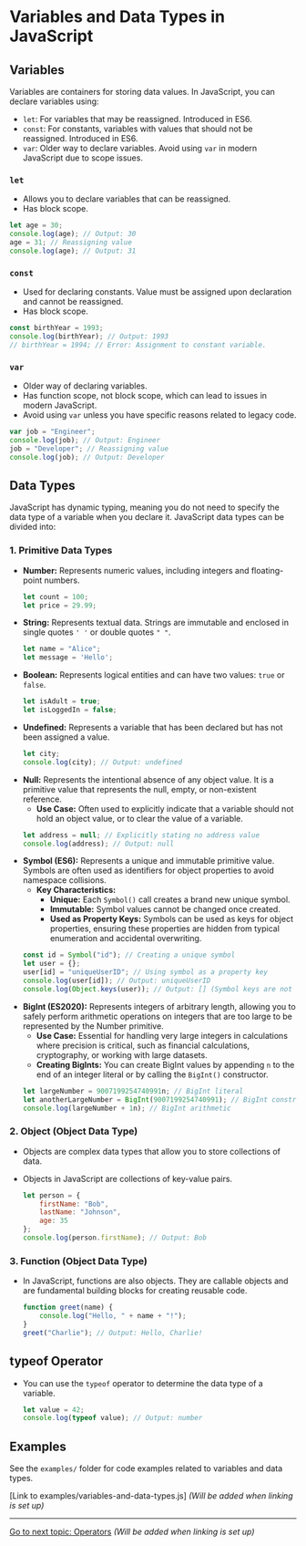 # Variables and Data Types in JavaScript

## Variables

Variables are containers for storing data values. In JavaScript, you can declare variables using:

-   `let`:  For variables that may be reassigned. Introduced in ES6.
-   `const`: For constants, variables with values that should not be reassigned. Introduced in ES6.
-   `var`:  Older way to declare variables. Avoid using `var` in modern JavaScript due to scope issues.

### `let`

-   Allows you to declare variables that can be reassigned.
-   Has block scope.

```javascript
let age = 30;
console.log(age); // Output: 30
age = 31; // Reassigning value
console.log(age); // Output: 31
```

### `const`

-   Used for declaring constants. Value must be assigned upon declaration and cannot be reassigned.
-   Has block scope.

```javascript
const birthYear = 1993;
console.log(birthYear); // Output: 1993
// birthYear = 1994; // Error: Assignment to constant variable.
```

### `var`

-   Older way of declaring variables.
-   Has function scope, not block scope, which can lead to issues in modern JavaScript.
-   Avoid using `var` unless you have specific reasons related to legacy code.

```javascript
var job = "Engineer";
console.log(job); // Output: Engineer
job = "Developer"; // Reassigning value
console.log(job); // Output: Developer
```

## Data Types

JavaScript has dynamic typing, meaning you do not need to specify the data type of a variable when you declare it. JavaScript data types can be divided into:

### 1. Primitive Data Types

-   **Number:** Represents numeric values, including integers and floating-point numbers.
    ```javascript
    let count = 100;
    let price = 29.99;
    ```
-   **String:** Represents textual data. Strings are immutable and enclosed in single quotes `' '` or double quotes `" "`.
    ```javascript
    let name = "Alice";
    let message = 'Hello';
    ```
-   **Boolean:** Represents logical entities and can have two values: `true` or `false`.
    ```javascript
    let isAdult = true;
    let isLoggedIn = false;
    ```
-   **Undefined:** Represents a variable that has been declared but has not been assigned a value.
    ```javascript
    let city;
    console.log(city); // Output: undefined
    ```
-   **Null:** Represents the intentional absence of any object value. It is a primitive value that represents the null, empty, or non-existent reference.
    -   **Use Case:** Often used to explicitly indicate that a variable should not hold an object value, or to clear the value of a variable.
    ```javascript
    let address = null; // Explicitly stating no address value
    console.log(address); // Output: null
    ```
-   **Symbol (ES6):** Represents a unique and immutable primitive value. Symbols are often used as identifiers for object properties to avoid namespace collisions.
    -   **Key Characteristics:**
        -   **Unique:** Each `Symbol()` call creates a brand new unique symbol.
        -   **Immutable:** Symbol values cannot be changed once created.
        -   **Used as Property Keys:** Symbols can be used as keys for object properties, ensuring these properties are hidden from typical enumeration and accidental overwriting.
    ```javascript
    const id = Symbol("id"); // Creating a unique symbol
    let user = {};
    user[id] = "uniqueUserID"; // Using symbol as a property key
    console.log(user[id]); // Output: uniqueUserID
    console.log(Object.keys(user)); // Output: [] (Symbol keys are not listed by default)
    ```
-   **BigInt (ES2020):** Represents integers of arbitrary length, allowing you to safely perform arithmetic operations on integers that are too large to be represented by the Number primitive.
    -   **Use Case:**  Essential for handling very large integers in calculations where precision is critical, such as financial calculations, cryptography, or working with large datasets.
    -   **Creating BigInts:** You can create BigInt values by appending `n` to the end of an integer literal or by calling the `BigInt()` constructor.
    ```javascript
    let largeNumber = 9007199254740991n; // BigInt literal
    let anotherLargeNumber = BigInt(9007199254740991); // BigInt constructor
    console.log(largeNumber + 1n); // BigInt arithmetic
    ```

### 2. Object (Object Data Type)

-   Objects are complex data types that allow you to store collections of data.
-   Objects in JavaScript are collections of key-value pairs.

    ```javascript
    let person = {
        firstName: "Bob",
        lastName: "Johnson",
        age: 35
    };
    console.log(person.firstName); // Output: Bob
    ```

### 3. Function (Object Data Type)

-   In JavaScript, functions are also objects. They are callable objects and are fundamental building blocks for creating reusable code.

    ```javascript
    function greet(name) {
        console.log("Hello, " + name + "!");
    }
    greet("Charlie"); // Output: Hello, Charlie!
    ```

## typeof Operator

-   You can use the `typeof` operator to determine the data type of a variable.

    ```javascript
    let value = 42;
    console.log(typeof value); // Output: number
    ```

## Examples

See the `examples/` folder for code examples related to variables and data types.

[Link to examples/variables-and-data-types.js] *(Will be added when linking is set up)*

---

[Go to next topic: Operators](./02-operators/README.md) *(Will be added when linking is set up)*

